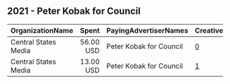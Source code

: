 ## 2021 - Peter Kobak for Council 
|OrganizationName|Spent|PayingAdvertiserNames|CreativeUrls|Impressions|Genders|AgeBrackets|CountryCodes|BillingAddresses|CandidateBallotInformation|
|:---|---:|:---|:---|---:|:---|:---|:---|:---|:---|
|Central States Media|56.00 USD|Peter Kobak for Council|[0](https://www.snap.com/political-ads/asset/f8027547cfed373405e777304930e3d29157c6d3260a2be3604b2e1ac4be7e9e?mediaType=mp4)|15,421||18+|united states|"2006 W Altorfer Dr,Peoria,61615,US"||
|Central States Media|13.00 USD|Peter Kobak for Council|[1](https://www.snap.com/political-ads/asset/4c2f2eee0986a51f57afd69500e1c9957b64fc3c303c04d02978b5b85f13a74e?mediaType=jpg)|3,302||18+|united states|"2006 W Altorfer Dr,Peoria,61615,US"||
